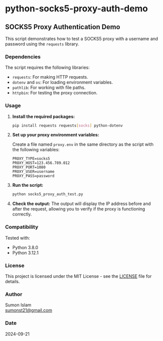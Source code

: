 # python-socks5-proxy-auth-demo

## SOCKS5 Proxy Authentication Demo

This script demonstrates how to test a SOCKS5 proxy with a username and password using the `requests` library.

### Dependencies
The script requires the following libraries:
- `requests`: For making HTTP requests.
- `dotenv` and `os`: For loading environment variables.
- `pathlib`: For working with file paths.
- `httpbin`: For testing the proxy connection.

### Usage

1. **Install the required packages:**

   ```bash
   pip install requests requests[socks] python-dotenv
   ```

2. **Set up your proxy environment variables:**

   Create a file named `proxy.env` in the same directory as the script with the following variables:

   ```
   PROXY_TYPE=socks5
   PROXY_HOST=123.456.789.012
   PROXY_PORT=1080
   PROXY_USER=username
   PROXY_PASS=password
   ```

3. **Run the script:**

   ```bash
   python socks5_proxy_auth_test.py
   ```

4. **Check the output:**
   The output will display the IP address before and after the request, allowing you to verify if the proxy is functioning correctly.

### Compatibility

Tested with:
- Python 3.8.0
- Python 3.12.1

### License

This project is licensed under the MIT License - see the [LICENSE](./LICENSE) file for details.

### Author
Sumon Islam  
<sumonst21@gmail.com>

### Date
2024-09-21
